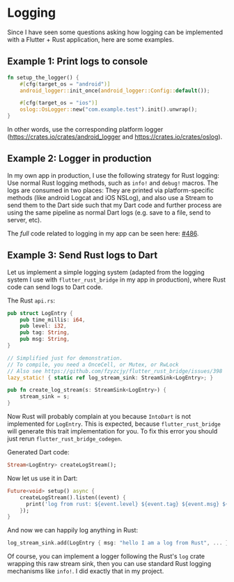 # Logging

Since I have seen some questions asking how logging can be implemented with a Flutter + Rust application, here are some examples.

## Example 1: Print logs to console

```rust
fn setup_the_logger() {
    #[cfg(target_os = "android")]
    android_logger::init_once(android_logger::Config::default());

    #[cfg(target_os = "ios")]
    oslog::OsLogger::new("com.example.test").init().unwrap();
}
```

In other words, use the corresponding platform logger
(https://crates.io/crates/android_logger and https://crates.io/crates/oslog).

## Example 2: Logger in production

In my own app in production, I use the following strategy for Rust logging: Use normal Rust logging methods, such as `info!` and `debug!` macros. The logs are consumed in two places: They are printed via platform-specific methods (like android Logcat and iOS NSLog), and also use a Stream to send them to the Dart side such that my Dart code and further process are using the same pipeline as normal Dart logs (e.g. save to a file, send to server, etc).

The *full* code related to logging in my app can be seen here: [#486](https://github.com/fzyzcjy/flutter_rust_bridge/issues/486).

## Example 3: Send Rust logs to Dart

Let us implement a simple logging system (adapted from the logging system I use with `flutter_rust_bridge` in my app in production), where Rust code can send logs to Dart code.

The Rust `api.rs`:

```rust
pub struct LogEntry {
    pub time_millis: i64,
    pub level: i32,
    pub tag: String,
    pub msg: String,
}

// Simplified just for demonstration.
// To compile, you need a OnceCell, or Mutex, or RwLock
// Also see https://github.com/fzyzcjy/flutter_rust_bridge/issues/398
lazy_static! { static ref log_stream_sink: StreamSink<LogEntry>; }

pub fn create_log_stream(s: StreamSink<LogEntry>) {
    stream_sink = s;
}
```

Now Rust will probably complain at you because `IntoDart` is not implemented for `LogEntry`. This is expected, because `flutter_rust_bridge` will generate this trait implementation for you.
To fix this error you should just rerun `flutter_rust_bridge_codegen`.


Generated Dart code:

```Dart
Stream<LogEntry> createLogStream();
```

Now let us use it in Dart:

```dart
Future<void> setup() async {
    createLogStream().listen((event) {
      print('log from rust: ${event.level} ${event.tag} ${event.msg} ${event.timeMillis}');
    });
}
```

And now we can happily log anything in Rust:

```rust
log_stream_sink.add(LogEntry { msg: "hello I am a log from Rust", ... })
```

Of course, you can implement a logger following the Rust's `log` crate wrapping this raw stream sink, then you can use standard Rust logging mechanisms like `info!`. I did exactly that in my project.
